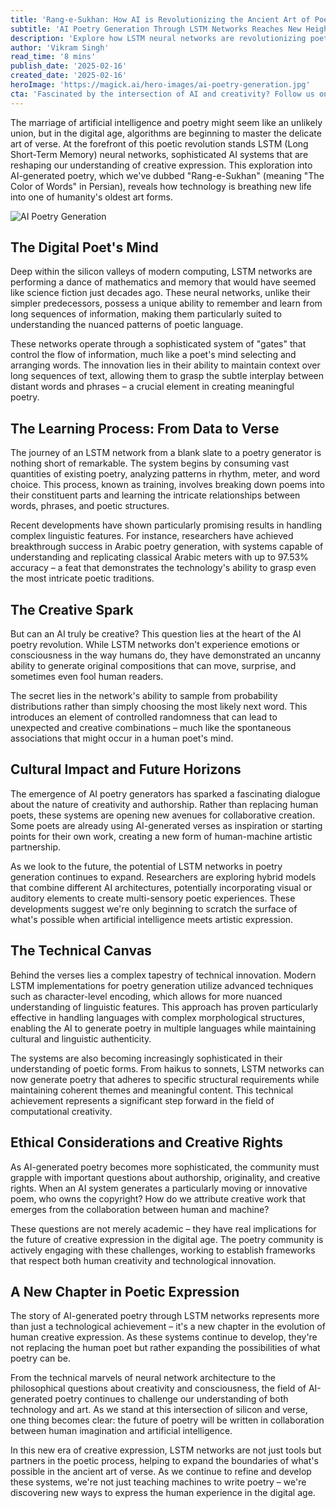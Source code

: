 ```yaml
---
title: 'Rang-e-Sukhan: How AI is Revolutionizing the Ancient Art of Poetry Through LSTM Networks'
subtitle: 'AI Poetry Generation Through LSTM Networks Reaches New Heights'
description: 'Explore how LSTM neural networks are revolutionizing poetry generation, achieving remarkable accuracy in replicating complex poetic forms while raising important questions about creativity and authorship in the digital age. Discover how AI is becoming a collaborative partner in the ancient art of verse, opening new possibilities for human-machine artistic expression.'
author: 'Vikram Singh'
read_time: '8 mins'
publish_date: '2025-02-16'
created_date: '2025-02-16'
heroImage: 'https://magick.ai/hero-images/ai-poetry-generation.jpg'
cta: 'Fascinated by the intersection of AI and creativity? Follow us on LinkedIn for more cutting-edge insights into how technology is transforming the arts and reshaping creative expression.'
---
```


The marriage of artificial intelligence and poetry might seem like an unlikely union, but in the digital age, algorithms are beginning to master the delicate art of verse. At the forefront of this poetic revolution stands LSTM (Long Short-Term Memory) neural networks, sophisticated AI systems that are reshaping our understanding of creative expression. This exploration into AI-generated poetry, which we've dubbed "Rang-e-Sukhan" (meaning "The Color of Words" in Persian), reveals how technology is breathing new life into one of humanity's oldest art forms.

![AI Poetry Generation](https://i.magick.ai/PIXE/1739696237759_magick_img.webp)

## The Digital Poet's Mind

Deep within the silicon valleys of modern computing, LSTM networks are performing a dance of mathematics and memory that would have seemed like science fiction just decades ago. These neural networks, unlike their simpler predecessors, possess a unique ability to remember and learn from long sequences of information, making them particularly suited to understanding the nuanced patterns of poetic language.

These networks operate through a sophisticated system of "gates" that control the flow of information, much like a poet's mind selecting and arranging words. The innovation lies in their ability to maintain context over long sequences of text, allowing them to grasp the subtle interplay between distant words and phrases – a crucial element in creating meaningful poetry.

## The Learning Process: From Data to Verse

The journey of an LSTM network from a blank slate to a poetry generator is nothing short of remarkable. The system begins by consuming vast quantities of existing poetry, analyzing patterns in rhythm, meter, and word choice. This process, known as training, involves breaking down poems into their constituent parts and learning the intricate relationships between words, phrases, and poetic structures.

Recent developments have shown particularly promising results in handling complex linguistic features. For instance, researchers have achieved breakthrough success in Arabic poetry generation, with systems capable of understanding and replicating classical Arabic meters with up to 97.53% accuracy – a feat that demonstrates the technology's ability to grasp even the most intricate poetic traditions.

## The Creative Spark

But can an AI truly be creative? This question lies at the heart of the AI poetry revolution. While LSTM networks don't experience emotions or consciousness in the way humans do, they have demonstrated an uncanny ability to generate original compositions that can move, surprise, and sometimes even fool human readers.

The secret lies in the network's ability to sample from probability distributions rather than simply choosing the most likely next word. This introduces an element of controlled randomness that can lead to unexpected and creative combinations – much like the spontaneous associations that might occur in a human poet's mind.

## Cultural Impact and Future Horizons

The emergence of AI poetry generators has sparked a fascinating dialogue about the nature of creativity and authorship. Rather than replacing human poets, these systems are opening new avenues for collaborative creation. Some poets are already using AI-generated verses as inspiration or starting points for their own work, creating a new form of human-machine artistic partnership.

As we look to the future, the potential of LSTM networks in poetry generation continues to expand. Researchers are exploring hybrid models that combine different AI architectures, potentially incorporating visual or auditory elements to create multi-sensory poetic experiences. These developments suggest we're only beginning to scratch the surface of what's possible when artificial intelligence meets artistic expression.

## The Technical Canvas

Behind the verses lies a complex tapestry of technical innovation. Modern LSTM implementations for poetry generation utilize advanced techniques such as character-level encoding, which allows for more nuanced understanding of linguistic features. This approach has proven particularly effective in handling languages with complex morphological structures, enabling the AI to generate poetry in multiple languages while maintaining cultural and linguistic authenticity.

The systems are also becoming increasingly sophisticated in their understanding of poetic forms. From haikus to sonnets, LSTM networks can now generate poetry that adheres to specific structural requirements while maintaining coherent themes and meaningful content. This technical achievement represents a significant step forward in the field of computational creativity.

## Ethical Considerations and Creative Rights

As AI-generated poetry becomes more sophisticated, the community must grapple with important questions about authorship, originality, and creative rights. When an AI system generates a particularly moving or innovative poem, who owns the copyright? How do we attribute creative work that emerges from the collaboration between human and machine?

These questions are not merely academic – they have real implications for the future of creative expression in the digital age. The poetry community is actively engaging with these challenges, working to establish frameworks that respect both human creativity and technological innovation.

## A New Chapter in Poetic Expression

The story of AI-generated poetry through LSTM networks represents more than just a technological achievement – it's a new chapter in the evolution of human creative expression. As these systems continue to develop, they're not replacing the human poet but rather expanding the possibilities of what poetry can be.

From the technical marvels of neural network architecture to the philosophical questions about creativity and consciousness, the field of AI-generated poetry continues to challenge our understanding of both technology and art. As we stand at this intersection of silicon and verse, one thing becomes clear: the future of poetry will be written in collaboration between human imagination and artificial intelligence.

In this new era of creative expression, LSTM networks are not just tools but partners in the poetic process, helping to expand the boundaries of what's possible in the ancient art of verse. As we continue to refine and develop these systems, we're not just teaching machines to write poetry – we're discovering new ways to express the human experience in the digital age.